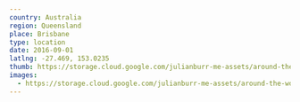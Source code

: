 ```yaml
---
country: Australia
region: Queensland
place: Brisbane
type: location
date: 2016-09-01
latlng: -27.469, 153.0235
thumb: https://storage.cloud.google.com/julianburr-me-assets/around-the-world/australia/brisbane/IMG_20190201_183910--thumb.jpg
images:
  - https://storage.cloud.google.com/julianburr-me-assets/around-the-world/australia/brisbane/IMG_20190201_183910.jpg
---
```

